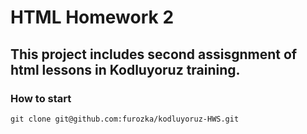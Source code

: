 # HTML Homework 2

## This project includes second assisgnment of html lessons in Kodluyoruz training.

### How to start

```git
git clone git@github.com:furozka/kodluyoruz-HWS.git
```